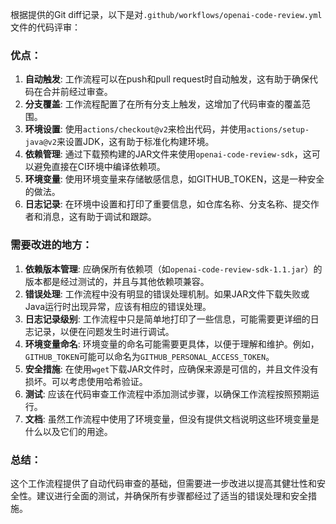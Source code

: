 根据提供的Git diff记录，以下是对`.github/workflows/openai-code-review.yml`文件的代码评审：

### 优点：

1. **自动触发**: 工作流程可以在push和pull request时自动触发，这有助于确保代码在合并前经过审查。
2. **分支覆盖**: 工作流程配置了在所有分支上触发，这增加了代码审查的覆盖范围。
3. **环境设置**: 使用`actions/checkout@v2`来检出代码，并使用`actions/setup-java@v2`来设置JDK，这有助于标准化构建环境。
4. **依赖管理**: 通过下载预构建的JAR文件来使用`openai-code-review-sdk`，这可以避免直接在CI环境中编译依赖项。
5. **环境变量**: 使用环境变量来存储敏感信息，如GITHUB_TOKEN，这是一种安全的做法。
6. **日志记录**: 在环境中设置和打印了重要信息，如仓库名称、分支名称、提交作者和消息，这有助于调试和跟踪。

### 需要改进的地方：

1. **依赖版本管理**: 应确保所有依赖项（如`openai-code-review-sdk-1.1.jar`）的版本都是经过测试的，并且与其他依赖项兼容。
2. **错误处理**: 工作流程中没有明显的错误处理机制。如果JAR文件下载失败或Java运行时出现异常，应该有相应的错误处理。
3. **日志记录级别**: 工作流程中只是简单地打印了一些信息，可能需要更详细的日志记录，以便在问题发生时进行调试。
4. **环境变量命名**: 环境变量的命名可能需要更具体，以便于理解和维护。例如，`GITHUB_TOKEN`可能可以命名为`GITHUB_PERSONAL_ACCESS_TOKEN`。
5. **安全措施**: 在使用`wget`下载JAR文件时，应确保来源是可信的，并且文件没有损坏。可以考虑使用哈希验证。
6. **测试**: 应该在代码审查工作流程中添加测试步骤，以确保工作流程按照预期运行。
7. **文档**: 虽然工作流程中使用了环境变量，但没有提供文档说明这些环境变量是什么以及它们的用途。

### 总结：

这个工作流程提供了自动代码审查的基础，但需要进一步改进以提高其健壮性和安全性。建议进行全面的测试，并确保所有步骤都经过了适当的错误处理和安全措施。
